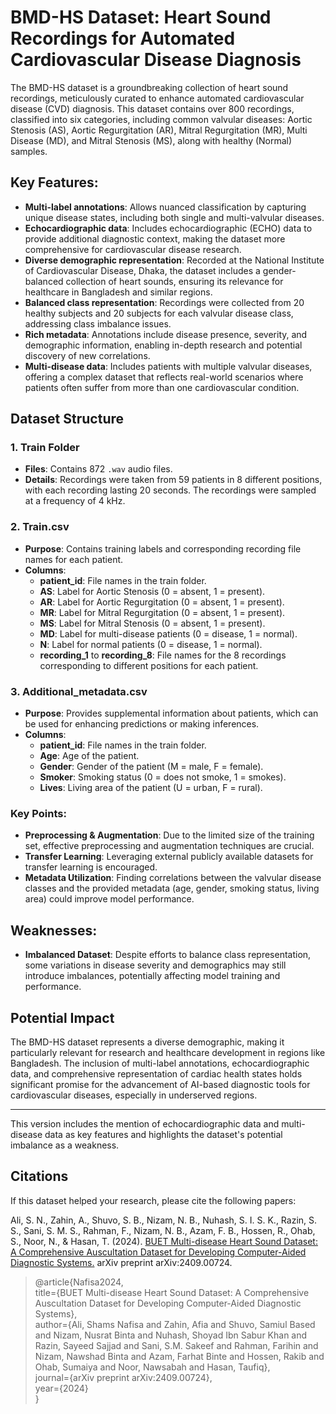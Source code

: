 # BMD-HS Dataset: Heart Sound Recordings for Automated Cardiovascular Disease Diagnosis

The BMD-HS dataset is a groundbreaking collection of heart sound recordings, meticulously curated to enhance automated cardiovascular disease (CVD) diagnosis. This dataset contains over 800 recordings, classified into six categories, including common valvular diseases: Aortic Stenosis (AS), Aortic Regurgitation (AR), Mitral Regurgitation (MR),  Multi Disease (MD), and Mitral Stenosis (MS), along with healthy (Normal) samples.

## Key Features:
- **Multi-label annotations**: Allows nuanced classification by capturing unique disease states, including both single and multi-valvular diseases.
- **Echocardiographic data**: Includes echocardiographic (ECHO) data to provide additional diagnostic context, making the dataset more comprehensive for cardiovascular disease research.
- **Diverse demographic representation**: Recorded at the National Institute of Cardiovascular Disease, Dhaka, the dataset includes a gender-balanced collection of heart sounds, ensuring its relevance for healthcare in Bangladesh and similar regions.
- **Balanced class representation**: Recordings were collected from 20 healthy subjects and 20 subjects for each valvular disease class, addressing class imbalance issues.
- **Rich metadata**: Annotations include disease presence, severity, and demographic information, enabling in-depth research and potential discovery of new correlations.
- **Multi-disease data**: Includes patients with multiple valvular diseases, offering a complex dataset that reflects real-world scenarios where patients often suffer from more than one cardiovascular condition.

## Dataset Structure

### 1. Train Folder
- **Files**: Contains 872 `.wav` audio files.
- **Details**: Recordings were taken from 59 patients in 8 different positions, with each recording lasting 20 seconds. The recordings were sampled at a frequency of 4 kHz.

### 2. Train.csv
- **Purpose**: Contains training labels and corresponding recording file names for each patient.
- **Columns**:
  - **patient_id**: File names in the train folder.
  - **AS**: Label for Aortic Stenosis (0 = absent, 1 = present).
  - **AR**: Label for Aortic Regurgitation (0 = absent, 1 = present).
  - **MR**: Label for Mitral Regurgitation (0 = absent, 1 = present).
  - **MS**: Label for Mitral Stenosis (0 = absent, 1 = present).
  - **MD**: Label for multi-disease patients (0 = disease, 1 = normal).
  - **N**: Label for normal patients (0 = disease, 1 = normal).
  - **recording_1** to **recording_8**: File names for the 8 recordings corresponding to different positions for each patient.

### 3. Additional_metadata.csv
- **Purpose**: Provides supplemental information about patients, which can be used for enhancing predictions or making inferences.
- **Columns**:
  - **patient_id**: File names in the train folder.
  - **Age**: Age of the patient.
  - **Gender**: Gender of the patient (M = male, F = female).
  - **Smoker**: Smoking status (0 = does not smoke, 1 = smokes).
  - **Lives**: Living area of the patient (U = urban, F = rural).

### Key Points:
- **Preprocessing & Augmentation**: Due to the limited size of the training set, effective preprocessing and augmentation techniques are crucial.
- **Transfer Learning**: Leveraging external publicly available datasets for transfer learning is encouraged.
- **Metadata Utilization**: Finding correlations between the valvular disease classes and the provided metadata (age, gender, smoking status, living area) could improve model performance.

## Weaknesses:
- **Imbalanced Dataset**: Despite efforts to balance class representation, some variations in disease severity and demographics may still introduce imbalances, potentially affecting model training and performance.
  
## Potential Impact

The BMD-HS dataset represents a diverse demographic, making it particularly relevant for research and healthcare development in regions like Bangladesh. The inclusion of multi-label annotations, echocardiographic data, and comprehensive representation of cardiac health states holds significant promise for the advancement of AI-based diagnostic tools for cardiovascular diseases, especially in underserved regions.

---

This version includes the mention of echocardiographic data and multi-disease data as key features and highlights the dataset's potential imbalance as a weakness.

## Citations

If this dataset helped your research, please cite the following papers:

Ali, S. N., Zahin, A., Shuvo, S. B., Nizam, N. B., Nuhash, S. I. S. K., Razin, S. S., Sani, S. M. S., Rahman, F., Nizam, N. B., Azam, F. B., Hossen, R., Ohab, S., Noor, N., & Hasan, T. (2024). [BUET Multi-disease Heart Sound Dataset: A Comprehensive Auscultation Dataset for Developing Computer-Aided Diagnostic Systems.](https://doi.org/10.48550/arXiv.2409.00724) arXiv preprint arXiv:2409.00724.

>@article{Nafisa2024,<br />
  title={BUET Multi-disease Heart Sound Dataset: A Comprehensive Auscultation Dataset for Developing Computer-Aided Diagnostic Systems},<br />
  author={Ali, Shams Nafisa and Zahin, Afia and Shuvo, Samiul Based and Nizam, Nusrat Binta and Nuhash, Shoyad Ibn Sabur Khan and Razin, Sayeed Sajjad and Sani, S.M. Sakeef and Rahman, Farihin and Nizam, Nawshad Binta and Azam, Farhat Binte and Hossen, Rakib and Ohab, Sumaiya and Noor, Nawsabah and Hasan, Taufiq},<br />
  journal={arXiv preprint arXiv:2409.00724},<br />
  year={2024}<br />
}
